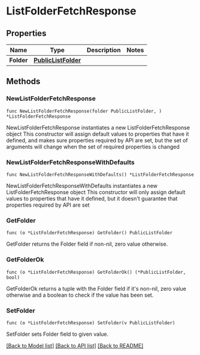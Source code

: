 # ListFolderFetchResponse

## Properties

Name | Type | Description | Notes
------------ | ------------- | ------------- | -------------
**Folder** | [**PublicListFolder**](PublicListFolder.md) |  | 

## Methods

### NewListFolderFetchResponse

`func NewListFolderFetchResponse(folder PublicListFolder, ) *ListFolderFetchResponse`

NewListFolderFetchResponse instantiates a new ListFolderFetchResponse object
This constructor will assign default values to properties that have it defined,
and makes sure properties required by API are set, but the set of arguments
will change when the set of required properties is changed

### NewListFolderFetchResponseWithDefaults

`func NewListFolderFetchResponseWithDefaults() *ListFolderFetchResponse`

NewListFolderFetchResponseWithDefaults instantiates a new ListFolderFetchResponse object
This constructor will only assign default values to properties that have it defined,
but it doesn't guarantee that properties required by API are set

### GetFolder

`func (o *ListFolderFetchResponse) GetFolder() PublicListFolder`

GetFolder returns the Folder field if non-nil, zero value otherwise.

### GetFolderOk

`func (o *ListFolderFetchResponse) GetFolderOk() (*PublicListFolder, bool)`

GetFolderOk returns a tuple with the Folder field if it's non-nil, zero value otherwise
and a boolean to check if the value has been set.

### SetFolder

`func (o *ListFolderFetchResponse) SetFolder(v PublicListFolder)`

SetFolder sets Folder field to given value.



[[Back to Model list]](../README.md#documentation-for-models) [[Back to API list]](../README.md#documentation-for-api-endpoints) [[Back to README]](../README.md)


